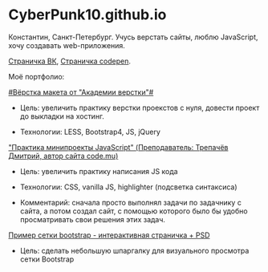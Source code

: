 # CyberPunk10.github.io
Константин, Санкт-Петербург. Учусь верстать сайты, люблю JavaScript, хочу создавать web-приложения.

[Страничка ВК](https://vk.com/cyberpunk10), [Страничка codepen](https://codepen.io/CyberPunk10).

Моё портфолио:

[#Вёрстка макета от "Академии верстки"#](https://cyberpunk10.github.io/trainingProject__plaster_Glo "Перейти на сайт")

- Цель: увеличить практику верстки проекстов с нуля, довести проект до выкладки на хостинг.

- Технологии: LESS, Bootstrap4, JS, jQuery

["Практика минипроекты JavaScript" (Преподаватель: Трепачёв Дмитрий, автор сайта code.mu)](https://cyberpunk10.github.io/trainingProject__Practics-JS_code.mu/. "Практика минипроекты JavaScript")

- Цель: увеличить практику написания JS кода

- Технологии: CSS, vanilla JS, highlighter (подсветка синтаксиса)

- Комментарий: сначала просто выполнял задачи по задачнику с сайта, а потом создал сайт, с помощью которого было бы удобно просматривать свои решения этих задач.

[Пример сетки bootstrap - интерактивная страничка + PSD](https://cyberpunk10.github.io/Example-Grid-Bootsrap "Пример сетки Bootstrap")

- Цель: сделать небольшую шпаргалку для визуального просмотра сетки Bootstrap
